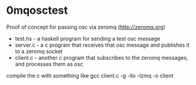 0mqosctest
==========
Proof of concept for passing osc via zeromq (http://zeromq.org)

* test.hs - a haskell program for sending a test osc message
* server.c - a c program that receives that osc message and publishes it to a zeromq socket
* client.c - another c program that subscribes to the zeromq messages, and processes them as osc

compile the c with something like gcc client.c -g -llo -lzmq -o client

